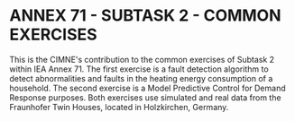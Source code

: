 # ANNEX 71 - SUBTASK 2 - COMMON EXERCISES

This is the CIMNE's contribution to the common exercises of Subtask 2 within IEA Annex 71. The first exercise is a fault detection algorithm to detect abnormalities and faults in the heating energy consumption of a household. The second exercise is a Model Predictive Control for Demand Response purposes. Both exercises use simulated and real data from the Fraunhofer Twin Houses, located in Holzkirchen, Germany.
